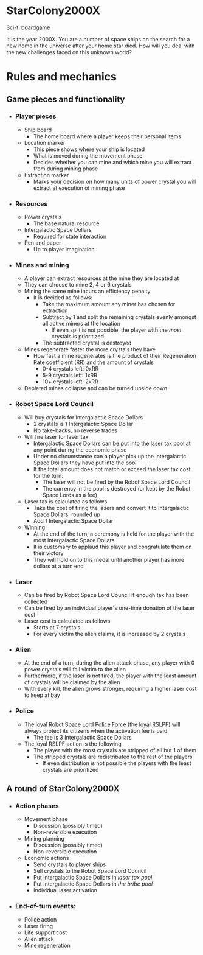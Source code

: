 # StarColony2000X
Sci-fi boardgame 

It is the year 2000X. You are a number of space ships on the search for a new home in the universe after your home star died. How will you deal with the new challenges faced on this unknown world?


# Rules and mechanics

Game pieces and functionality
----

- ### Player pieces
    - Ship board
        - The home board where a player keeps their personal items
    - Location marker
        - This piece shows where your ship is located
        - What is moved during the movement phase
        - Decides whether you can mine and which mine you will extract from during mining phase
    - Extraction marker
        - Marks your decision on how many units of power crystal you will extract at execution of mining phase
- ### Resources
    - Power crystals
      - The base natural resource
    - Intergalactic Space Dollars
      - Required for state interaction
    - Pen and paper
      - Up to player imagination
- ### Mines and mining
    - A player can extract resources at the mine they are located at
    - They can choose to mine 2, 4 or 6 crystals
    - Mining the same mine incurs an efficiency penalty
      - It is decided as follows:
        - Take the maximum amount any miner has chosen for extraction
        - Subtract by 1 and split the remaining crystals evenly amongst all active miners at the location
            - If even split is not possible, the player with the *most* crystals is prioritized
        - The subtracted crystal is destroyed
    - Mines regenerate faster the more crystals they have
      - How fast a mine regenerates is the product of their Regeneration Rate coefficient (RR) and the amount of crystals 
        - 0-4 crystals left: 0xRR
        - 5-9 crystals left: 1xRR
        - 10+ crystals left: 2xRR
    - Depleted mines collapse and can be turned upside down
- ### Robot Space Lord Council
    - Will buy crystals for Intergalactic Space Dollars
      - 2 crystals is 1 Intergalactic Space Dollar
      - No take-backs, no reverse trades
    - Will fire laser for laser tax
      - Intergalactic Space Dollars can be put into the laser tax pool at any point during the economic phase
      - Under no circumstance can a player pick up the Intergalactic Space Dollars they have put into the pool
      - If the total amount does not match or exceed the laser tax cost for the turn:
        - The laser will not be fired by the Robot Space Lord Council
        - The currency in the pool is destroyed (or kept by the Robot Space Lords as a fee)
    - Laser tax is calculated as follows
      - Take the cost of firing the lasers and convert it to Intergalactic Space Dollars, rounded up
      - Add 1 Intergalactic Space Dollar
    - Winning
      - At the end of the turn, a ceremony is held for the player with the most Intergalactic Space Dollars
      - It is customary to applaud this player and congratulate them on their victory
      - They will hold on to this medal until another player has more dollars at a turn end
- ### Laser
    - Can be fired by Robot Space Lord Council if enough tax has been collected
    - Can be fired by an individual player's one-time donation of the laser cost
    - Laser cost is calculated as follows
      - Starts at 7 crystals
      - For every victim the alien claims, it is increased by 2 crystals
- ### Alien
    - At the end of a turn, during the alien attack phase, any player with 0 power crystals will fall victim to the alien
    - Furthermore, if the laser is not fired, the player with the least amount of crystals will be claimed by the alien
    - With every kill, the alien grows stronger, requiring a higher laser cost to keep at bay
- ### Police
    - The loyal Robot Space Lord Police Force (the loyal RSLPF) will always protect its citizens when the activation fee is paid
      - The fee is 3 Intergalactic Space Dollars
    - The loyal RSLPF action is the following
      - The player with the most crystals are stripped of all but 1 of them
      - The stripped crystals are redistributed to the rest of the players
        - If even distribution is not possible the players with the least crystals are prioritized

A round of StarColony2000X
----
- ### Action phases
    - Movement phase
      - Discussion (possibly timed)
      - Non-reversible execution
    - Mining planning 
      - Discussion (possibly timed)
      - Non-reversible execution
    - Economic actions
        - Send crystals to player ships
        - Sell crystals to the Robot Space Lord Council
        - Put Intergalactic Space Dollars in *laser tax pool*
        - Put Intergalactic Space Dollars in *the bribe pool*
        - Individual laser activation
- ### End-of-turn events:
    - Police action
    - Laser firing
    - Life support cost
    - Alien attack
    - Mine regeneration


